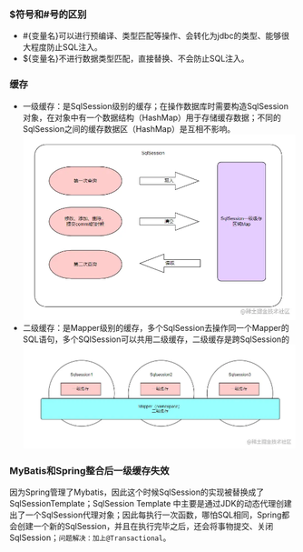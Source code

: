 ### $符号和#号的区别
* #{变量名}可以进行预编译、类型匹配等操作、会转化为jdbc的类型、能够很大程度防止SQL注入。
* ${变量名}不进行数据类型匹配，直接替换、不会防止SQL注入。

### 缓存
* 一级缓存：是SqlSession级别的缓存；在操作数据库时需要构造SqlSession对象，在对象中有一个数据结构（HashMap）用于存储缓存数据；不同的SqlSession之间的缓存数据区（HashMap）是互相不影响。
![alt text](firstCache.png)
* 二级缓存：是Mapper级别的缓存，多个SqlSession去操作同一个Mapper的SQL语句，多个SQlSession可以共用二级缓存，二级缓存是跨SqlSession的
![alt text](secondCache.png)

### MyBatis和Spring整合后一级缓存失效
因为Spring管理了Mybatis，因此这个时候SqlSession的实现被替换成了SqlSessionTemplate；SqlSession Template 中主要是通过JDK的动态代理创建出了一个SqlSession代理对象；因此每执行一次函数，哪怕SQL相同，Spring都会创建一个新的SqlSession，并且在执行完毕之后，还会将事物提交、关闭SqlSession；`问题解决：加上@Transactional`。